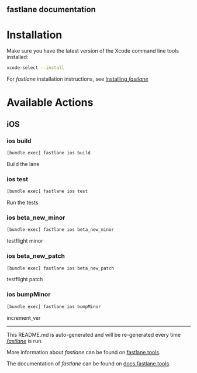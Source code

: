 fastlane documentation
----

# Installation

Make sure you have the latest version of the Xcode command line tools installed:

```sh
xcode-select --install
```

For _fastlane_ installation instructions, see [Installing _fastlane_](https://docs.fastlane.tools/#installing-fastlane)

# Available Actions

## iOS

### ios build

```sh
[bundle exec] fastlane ios build
```

Build the lane

### ios test

```sh
[bundle exec] fastlane ios test
```

Run the tests

### ios beta_new_minor

```sh
[bundle exec] fastlane ios beta_new_minor
```

testflight minor

### ios beta_new_patch

```sh
[bundle exec] fastlane ios beta_new_patch
```

testflight patch

### ios bumpMinor

```sh
[bundle exec] fastlane ios bumpMinor
```

increment_ver

----

This README.md is auto-generated and will be re-generated every time [_fastlane_](https://fastlane.tools) is run.

More information about _fastlane_ can be found on [fastlane.tools](https://fastlane.tools).

The documentation of _fastlane_ can be found on [docs.fastlane.tools](https://docs.fastlane.tools).
